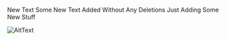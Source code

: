 New Text
Some New Text Added Without Any Deletions
Just Adding Some New Stuff

![AltText](https://static-cdn.jtvnw.net/jtv_user_pictures/hsdogdog-profile_image-5550ade194780dfc-300x300.jpeg)


